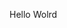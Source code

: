 Hello Wolrd












































































































































































































































































































































































































































































































































































































































































































































































































































































































































































































































































































































































































































































































































































































































































































































































































































































































































































































































































































































































































































































































































































































































































































































































































































































































































































































































































































































































































































































































































































































































































































































































































































































































































































































































































































































































































































































































































































































































































































































































































































































































































































































































































































































































































































































































































































































































































































































